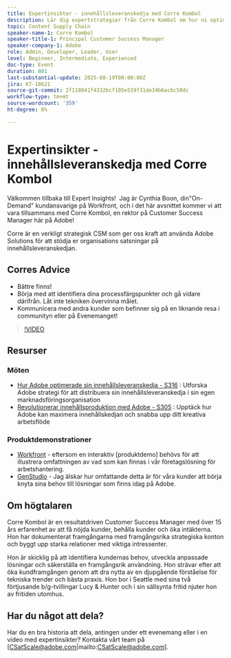 ```yaml
---
title: Expertinsikter - innehållsleveranskedja med Corre Kombol
description: Lär dig expertstrategier från Corre Kombol om hur ni optimerar er innehållsleveranskedja med Adobe lösningar. Öka effektiviteten, samarbetet och resultaten.
topic: Content Supply Chain
speaker-name-1: Corre Kombol
speaker-title-1: Principal Customer Success Manager
speaker-company-1: Adobe
role: Admin, Developer, Leader, User
level: Beginner, Intermediate, Experienced
doc-type: Event
duration: 801
last-substantial-update: 2025-08-19T00:00:00Z
jira: KT-18621
source-git-commit: 2f118841f4332bcf105e519f31de34b6ac6c58dc
workflow-type: tm+mt
source-wordcount: '359'
ht-degree: 0%

---
```



# Expertinsikter - innehållsleveranskedja med Corre Kombol

Välkommen tillbaka till Expert Insights!  Jag är Cynthia Boon, din&quot;On-Demand&quot; kundansvarige på Workfront, och i det här avsnittet kommer vi att vara tillsammans med Corre Kombol, en rektor på Customer Success Manager här på Adobe!  

Corre är en verkligt strategisk CSM som ger oss kraft att använda Adobe Solutions för att stödja er organisations satsningar på innehållsleveranskedjan. 

## Corres Advice

* Bättre finns! 
* Börja med att identifiera dina processfärgspunkter och gå vidare därifrån. Låt inte tekniken övervinna målet.
* Kommunicera med andra kunder som befinner sig på en liknande resa i communityn eller på Evenemanget! 

>[!VIDEO](https://video.tv.adobe.com/v/3469899/?learn=on&enablevpops)

## Resurser

### Möten

* [Hur Adobe optimerade sin innehållsleveranskedja - S316](https://business.adobe.com/summit/2024/sessions/how-adobe-optimized-its-content-supply-chain-s316.html) : Utforska Adobe strategi för att distribuera sin innehållsleveranskedja i sin egen marknadsföringsorganisation 
* [Revolutionerar innehållsproduktion med Adobe - S305](https://business.adobe.com/summit/2024/sessions/revolutionizing-content-production-with-adobe-s305.html) : Upptäck hur Adobe kan maximera innehållskedjan och snabba upp ditt kreativa arbetsflöde 

### Produktdemonstrationer

* [Workfront](https://business.adobe.com/product-demos/workfront/interactive-tour.html) - eftersom en interaktiv [produktdemo] behövs för att illustrera omfattningen av vad som kan finnas i vår företagslösning för arbetshantering.  
* [GenStudio](https://business.adobe.com/resources/sdk/getting-started-with-adobe-genstudio.html) - Jag älskar hur omfattande detta är för våra kunder att börja knyta sina behov till lösningar som finns idag på Adobe.

## Om högtalaren 

Corre Kombol är en resultatdriven Customer Success Manager med över 15 års erfarenhet av att få nöjda kunder, behålla kunder och öka intäkterna. Hon har dokumenterat framgångarna med framgångsrika strategiska konton och byggt upp starka relationer med viktiga intressenter.

Hon är skicklig på att identifiera kundernas behov, utveckla anpassade lösningar och säkerställa en framgångsrik användning. Hon strävar efter att öka kundframgången genom att dra nytta av en djupgående förståelse för tekniska trender och bästa praxis. Hon bor i Seattle med sina två förtjusande b/g-tvillingar Lucy &amp; Hunter och i sin sällsynta fritid njuter hon av fritiden utomhus. 

## Har du något att dela?

Har du en bra historia att dela, antingen under ett evenemang eller i en video med expertinsikter? Kontakta vårt team på [CSatScale@adobe.com|mailto:CSatScale@adobe.com].
